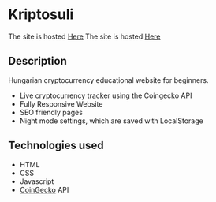 # Kriptosuli
The site is hosted <a href="https://kriptosuli-eu.netlify.app/" target="_blank">Here</a>
The site is hosted [Here](https://kriptosuli-eu.netlify.app/)

## Description

Hungarian cryptocurrency educational website for beginners.

- Live cryptocurrency tracker using the Coingecko API
- Fully Responsive Website
- SEO friendly pages
- Night mode settings, which are saved with LocalStorage

## Technologies used

- HTML
- CSS
- Javascript
- [CoinGecko](https://www.coingecko.com/en) API
